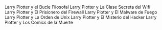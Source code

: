 Larry Plotter y el Bucle Filosofal
Larry Plotter y La Clase Secreta del Wifi
Larry Plotter y El Prisionero del Firewall
Larry Plotter y El Malware de Fuego
Larry Plotter y La Orden de Unix
Larry Plotter y El Misterio del Hacker
Larry Plotter y Los Comics de la Muerte
